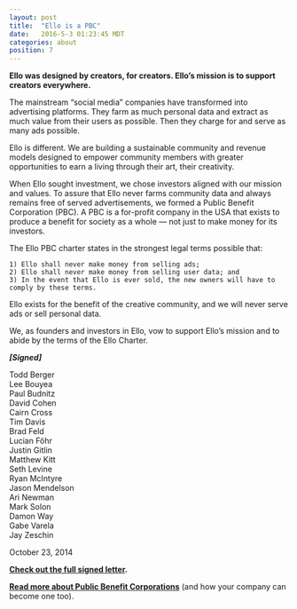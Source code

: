 ```yaml
---
layout: post
title:  "Ello is a PBC"
date:   2016-5-3 01:23:45 MDT
categories: about
position: 7
---
```

**Ello was designed by creators, for creators. Ello’s mission is to support creators everywhere.**

The mainstream “social media” companies have transformed into advertising platforms. They farm as much personal data and extract as much value from their users as possible. Then they charge for and serve as many ads possible.

Ello is different. We are building a sustainable community and revenue models designed to empower community members with greater opportunities to earn a living through their art, their creativity.

When Ello sought investment, we chose investors aligned with our mission and values. To assure that Ello never farms community data and always remains free of served advertisements, we formed a Public Benefit Corporation (PBC). A PBC is a for-profit company in the USA that exists to produce a benefit for society as a whole — not just to make money for its investors.

The Ello PBC charter states in the strongest legal terms possible that:

    1) Ello shall never make money from selling ads;
    2) Ello shall never make money from selling user data; and
    3) In the event that Ello is ever sold, the new owners will have to comply by these terms.

Ello exists for the benefit of the creative community, and we will never serve ads or sell  personal data.

We, as founders and investors in Ello, vow to support Ello’s mission and to abide by the terms of the Ello Charter.

**_[Signed]_**

Todd Berger  
Lee Bouyea  
Paul Budnitz   
David Cohen   
Cairn Cross   
Tim Davis   
Brad Feld   
Lucian Föhr   
Justin Gitlin   
Matthew Kitt   
Seth Levine  
Ryan McIntyre  
Jason Mendelson  
Ari Newman  
Mark Solon  
Damon Way  
Gabe Varela  
Jay Zeschin

October 23, 2014

**[Check out the full signed letter](/wtf/downloads/ello-pbc.pdf).**

**[Read more about Public Benefit Corporations](http://benefitcorp.net/)** (and how your company can become one too).
